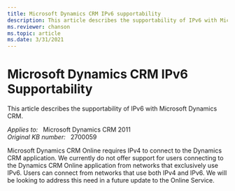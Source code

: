 ```yaml
---
title: Microsoft Dynamics CRM IPv6 supportability
description: This article describes the supportability of IPv6 with Microsoft Dynamics CRM.
ms.reviewer: chanson
ms.topic: article
ms.date: 3/31/2021
---
```

# Microsoft Dynamics CRM IPv6 Supportability

This article describes the supportability of IPv6 with Microsoft Dynamics CRM.

_Applies to:_ &nbsp; Microsoft Dynamics CRM 2011  
_Original KB number:_ &nbsp; 2700059

Microsoft Dynamics CRM Online requires IPv4 to connect to the Dynamics CRM application. We currently do not offer support for users connecting to the Dynamics CRM Online application from networks that exclusively use IPv6. Users can connect from networks that use both IPv4 and IPv6. We will be looking to address this need in a future update to the Online Service.
